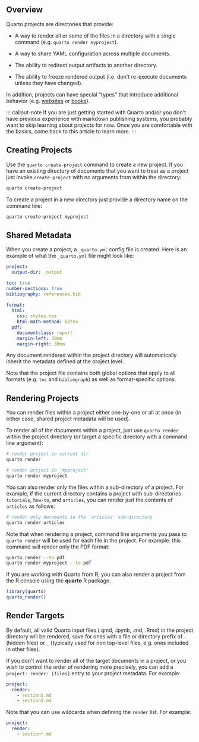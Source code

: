 ## Overview

Quarto projects are directories that provide:

-   A way to render all or some of the files in a directory with a single command (e.g. `quarto render myproject`).

-   A way to share YAML configuration across multiple documents.

-   The ability to redirect output artifacts to another directory.

-   The ability to freeze rendered output (i.e. don't re-execute documents unless they have changed).

In addition, projects can have special "types" that introduce additional behavior (e.g. [websites](/docs/websites/website-basics.qmd) or [books](/docs/books/book-basics.qmd)).

::: callout-note
If you are just getting started with Quarto and/or you don't have previous experience with markdown publishing systems, you probably want to skip learning about projects for now. Once you are comfortable with the basics, come back to this article to learn more.
:::

## Creating Projects

Use the `quarto create-project` command to create a new project. If you have an existing directory of documents that you want to treat as a project just invoke `create-project` with no arguments from within the directory:

``` bash
quarto create-project
```

To create a project in a new directory just provide a directory name on the command line:

``` bash
quarto create-project myproject
```

## Shared Metadata

When you create a project, a `_quarto.yml` config file is created. Here is an example of what the `_quarto.yml` file might look like:

``` yaml
project:
  output-dir: _output

toc: true
number-sections: true
bibliography: references.bib  
  
format:
  html:
    css: styles.css
    html-math-method: katex
  pdf:
    documentclass: report
    margin-left: 30mm
    margin-right: 30mm
```

Any document rendered within the project directory will automatically inherit the metadata defined at the project level.

Note that the project file contains both global options that apply to all formats (e.g. `toc` and `bibliograph`) as well as format-specific options.

## Rendering Projects

You can render files within a project either one-by-one or all at once (in either case, shared project metadata will be used).

To render all of the documents within a project, just use `quarto render` within the project directory (or target a specific directory with a command line argument):

``` bash
# render project in current dir
quarto render 

# render project in 'myproject'
quarto render myproject
```

You can also render only the files within a sub-directory of a project. For example, if the current directory contains a project with sub-directories `tutorials`, `how-to`, and `articles`, you can render just the contents of `articles` as follows:

``` bash
# render only documents in the 'articles' sub-directory
quarto render articles
```

Note that when rendering a project, command line arguments you pass to `quarto render` will be used for each file in the project. For example. this command will render only the PDF format:

``` bash
quarto render --to pdf
quarto render myproject --to pdf
```

If you are working with Quarto from R, you can also render a project from the R console using the **quarto** R package.

``` r
library(quarto)
quarto_render()
```

## Render Targets

By default, all valid Quarto input files (.qmd, .ipynb, .md, .Rmd) in the project directory will be rendered, save for ones with a file or directory prefix of `.` (hidden files) or `_` (typically used for non top-level files, e.g. ones included in other files).

If you don't want to render all of the target documents in a project, or you wish to control the order of rendering more precisely, you can add a `project: render: [files]` entry to your project metadata. For example:

``` yaml
project:
  render:
    - section1.md
    - section2.md
```

Note that you can use wildcards when defining the `render` list. For example:

``` yaml
project:
  render:
    - section*.md
```
